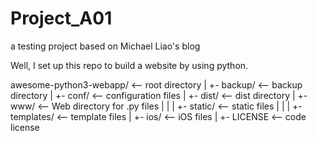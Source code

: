# Project_A01

a testing project based on Michael Liao's blog

Well, I set up this repo to build a website by using python.

awesome-python3-webapp/  <-- root directory
|
+- backup/               <-- backup directory
|
+- conf/                 <-- configuration files
|
+- dist/                 <-- dist directory
|
+- www/                  <-- Web directory for .py files
|  |
|  +- static/            <-- static files
|  |
|  +- templates/         <-- template files
|
+- ios/                  <-- iOS files
|
+- LICENSE               <-- code license
